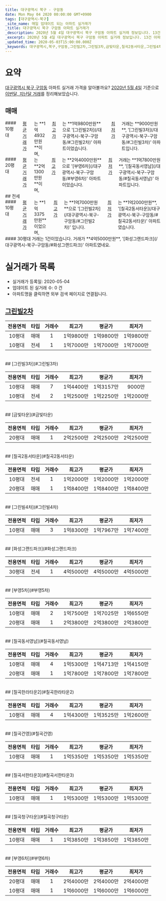 ```yaml
---
title: 대구광역시 북구 - 구암동
date: Mon May 04 2020 00:00:00 GMT+0900
tags: [대구광역시-북구]
_site_name: 매일 업데이트 되는 아파트 실거래가
_title: 대구광역시 북구 구암동 아파트 실거래가
_description: 2020년 5월 4일 대구광역시 북구 구암동 아파트 실거래 정보입니다. 13건 아파트 정보가 있습니다.
_excerpt: 2020년 5월 4일 대구광역시 북구 구암동 아파트 실거래 정보입니다. 13건 아파트 정보가 있습니다.
_updated_time: 2020-05-03T15:00:00.000Z
_keywords: 대구광역시,북구,구암동,그린빌2차,그린빌3차,금빛타운,칠곡2동서타운,그린빌4차,화성그랜드파크,부영5차,칠곡동서영남,칠곡한라타운2,칠곡건영,칠곡서한타운3,칠곡청구타운,부영6차
---
```





# 요약
<ins>대구광역시 북구 구암동</ins> 아파트 실거래 가격을 알아볼까요? <ins>2020년 5월 4일</ins> 기준으로 <ins>이번달, 지난달 거래</ins>를 정리해보았습니다.

## 매매
<div class="container">
<div class="six columns" markdown="1">
#### 10평대
<ins>평균 거래가</ins>는 **1억4932만원**이며, <ins>최고가</ins>는 **1억9800만원**으로 '[그린빌2차](/대구광역시-북구-구암동/#그린빌2차)' 아파트이었습니다. <ins>최저가</ins> 거래는 **9000만원**, '[그린빌3차](/대구광역시-북구-구암동/#그린빌3차)' 아파트입니다.
</div>
<div class="six columns" markdown="1">
#### 20평대
<ins>평균 거래가</ins>는 **2억1300만원**이며, <ins>최고가</ins>는 **2억4000만원**으로 '[부영6차](/대구광역시-북구-구암동/#부영6차)' 아파트이었습니다. <ins>최저가</ins> 거래는 **1억7800만원**, '[칠곡동서영남](/대구광역시-북구-구암동/#칠곡동서영남)' 아파트입니다.
</div>
</div>
## 전세
<div class="container">
<div class="six columns" markdown="1">
#### 10평대
<ins>평균 거래가</ins>는 **1억3375만원**이었으며, <ins>최고가</ins>는 **1억7000만원**으로 '[그린빌2차](/대구광역시-북구-구암동/#그린빌2차)' 입니다. <ins>최저가</ins>는 **1억2000만원**, '[칠곡2동서타운](/대구광역시-북구-구암동/#칠곡2동서타운)' 아파트였습니다.
</div>
<div class="six columns" markdown="1">
#### 30평대
거래는 1건이었습니다. 거래가 **4억5000만원**, '[화성그랜드파크](/대구광역시-북구-구암동/#화성그랜드파크)' 아파트였네요.
</div>
</div>



# 실거래가 목록
- 실거래가 등록일: 2020-05-04
- 업데이트 된 실거래 수: 0 건
- 아파트명을 클릭하면 외부 검색 페이지로 연결됩니다.

## [그린빌2차](#그린빌2차)

|전용면적|타입|거래수|최고가|평균가|최저가|
|:---:|:---:|:---:|:---:|:---:|:---:|
|10평대|<span class="deal-type-1">매매</span>|1|1억9800만|1억9800만|1억9800만|
|10평대|<span class="deal-type-2">전세</span>|1|1억7000만|1억7000만|1억7000만|

<br/>
## [그린빌3차](#그린빌3차)

|전용면적|타입|거래수|최고가|평균가|최저가|
|:---:|:---:|:---:|:---:|:---:|:---:|
|10평대|<span class="deal-type-1">매매</span>|7|1억4400만|1억3157만|9000만|
|10평대|<span class="deal-type-2">전세</span>|2|1억2500만|1억2250만|1억2000만|

<br/>
## [금빛타운](#금빛타운)

|전용면적|타입|거래수|최고가|평균가|최저가|
|:---:|:---:|:---:|:---:|:---:|:---:|
|20평대|<span class="deal-type-1">매매</span>|1|2억2500만|2억2500만|2억2500만|

<br/>
## [칠곡2동서타운](#칠곡2동서타운)

|전용면적|타입|거래수|최고가|평균가|최저가|
|:---:|:---:|:---:|:---:|:---:|:---:|
|10평대|<span class="deal-type-2">전세</span>|1|1억2000만|1억2000만|1억2000만|
|20평대|<span class="deal-type-1">매매</span>|1|1억8400만|1억8400만|1억8400만|

<br/>
## [그린빌4차](#그린빌4차)

|전용면적|타입|거래수|최고가|평균가|최저가|
|:---:|:---:|:---:|:---:|:---:|:---:|
|10평대|<span class="deal-type-1">매매</span>|3|1억8300만|1억7967만|1억7400만|

<br/>
## [화성그랜드파크](#화성그랜드파크)

|전용면적|타입|거래수|최고가|평균가|최저가|
|:---:|:---:|:---:|:---:|:---:|:---:|
|30평대|<span class="deal-type-2">전세</span>|1|4억5000만|4억5000만|4억5000만|

<br/>
## [부영5차](#부영5차)

|전용면적|타입|거래수|최고가|평균가|최저가|
|:---:|:---:|:---:|:---:|:---:|:---:|
|10평대|<span class="deal-type-1">매매</span>|2|1억7500만|1억7025만|1억6550만|
|20평대|<span class="deal-type-1">매매</span>|1|2억3800만|2억3800만|2억3800만|

<br/>
## [칠곡동서영남](#칠곡동서영남)

|전용면적|타입|거래수|최고가|평균가|최저가|
|:---:|:---:|:---:|:---:|:---:|:---:|
|10평대|<span class="deal-type-1">매매</span>|4|1억5300만|1억4713만|1억4150만|
|20평대|<span class="deal-type-1">매매</span>|1|1억7800만|1억7800만|1억7800만|

<br/>
## [칠곡한라타운2](#칠곡한라타운2)

|전용면적|타입|거래수|최고가|평균가|최저가|
|:---:|:---:|:---:|:---:|:---:|:---:|
|10평대|<span class="deal-type-1">매매</span>|4|1억4300만|1억3525만|1억2600만|

<br/>
## [칠곡건영](#칠곡건영)

|전용면적|타입|거래수|최고가|평균가|최저가|
|:---:|:---:|:---:|:---:|:---:|:---:|
|10평대|<span class="deal-type-1">매매</span>|1|1억5350만|1억5350만|1억5350만|

<br/>
## [칠곡서한타운3](#칠곡서한타운3)

|전용면적|타입|거래수|최고가|평균가|최저가|
|:---:|:---:|:---:|:---:|:---:|:---:|
|10평대|<span class="deal-type-1">매매</span>|1|1억5300만|1억5300만|1억5300만|

<br/>
## [칠곡청구타운](#칠곡청구타운)

|전용면적|타입|거래수|최고가|평균가|최저가|
|:---:|:---:|:---:|:---:|:---:|:---:|
|10평대|<span class="deal-type-1">매매</span>|1|1억3850만|1억3850만|1억3850만|

<br/>
## [부영6차](#부영6차)

|전용면적|타입|거래수|최고가|평균가|최저가|
|:---:|:---:|:---:|:---:|:---:|:---:|
|20평대|<span class="deal-type-1">매매</span>|1|2억4000만|2억4000만|2억4000만|
|10평대|<span class="deal-type-1">매매</span>|1|1억6000만|1억6000만|1억6000만|

<br/>



